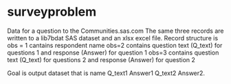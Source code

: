 # surveyproblem
Data for a question to the Communities.sas.com
The same three records are written to a lib7bdat SAS dataset and an xlsx excel file. 
Record structure is 
obs = 1 cantains respondent name
obs=2 contains question text (Q_text) for questions 1 and response (Answer) for question 1
obs=3 contains question text (Q_text) for questions 2 and response (Answer) for question 2

Goal is output dataset that is name Q_text1 Answer1 Q_text2 Answer2.
